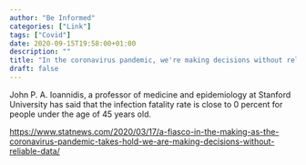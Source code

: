 ```yaml
---
author: "Be Informed"
categories: ["Link"]
tags: ["Covid"]
date: 2020-09-15T19:58:00+01:00
description: ""
title: "In the coronavirus pandemic, we're making decisions without reliable data"
draft: false
---
```


John P. A. Ioannidis, a professor of medicine and epidemiology at Stanford University has said that the infection fatality rate is close to 0 percent for people under the age of 45 years old.

https://www.statnews.com/2020/03/17/a-fiasco-in-the-making-as-the-coronavirus-pandemic-takes-hold-we-are-making-decisions-without-reliable-data/